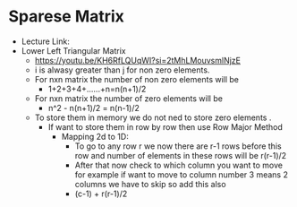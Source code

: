# Sparese Matrix
- Lecture Link:
- Lower Left Triangular Matrix
  - https://youtu.be/KH6RfLQUqWI?si=2tMhLMouvsmlNjzE
  - i is alwasy greater than j for non zero elements.
  - For nxn matrix the number of non zero elements will be
    - 1+2+3+4+......+n=n(n+1)/2
  - For nxn matrix the number of zero elements will be
    - n^2 - n(n+1)/2 = n(n-1)/2
  - To store them in memory we do not ned to store zero elements .
    - If want to store them in row by row then use Row Major Method
      - Mapping 2d to 1D:
         - To go to any row  r we now there are r-1 rows before this row and number of elements in these rows will be r(r-1)/2
         - After that now check to which column you want to move for example if want to move to  column number 3 means 2 columns we have to skip so add this also
         - (c-1) + r(r-1)/2
